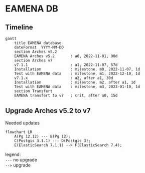 # EAMENA DB

## Timeline

```mermaid
gantt
    title EAMENA database
    dateFormat  YYYY-MM-DD
    section Arches v5.2
    EAMENA Arches v5.2       : a0, 2022-11-01, 90d
    section Arches v7
    v7.1.1                   : a1, 2022-11-07, 57d
    Installation             : milestone, m0, 2022-11-07, 1d
    Test with EAMENA data    : milestone, m1, 2022-12-10, 1d
    v7.1.x                   : a2, after a1, 30d
    Installation             : milestone, m2, after a1, 1d
    Test with EAMENA data    : milestone, m3, 2023-01-10, 1d
    section Transfert
    EAMENA transfert to v7   : crit, after a0, 15d
```

## Upgrade Arches v5.2 to v7

Needed updates

```mermaid
flowchart LR
    A(Pg 12.12) --- B(Pg 12);
    C(Postgis 3.1.1) --- D(Postgis 3);
    E(ElasticSearch 7.1.1) --> F(ElasticSearch 7.4);
```
legend:  
`---` no upgrade  
`-->` upgrade